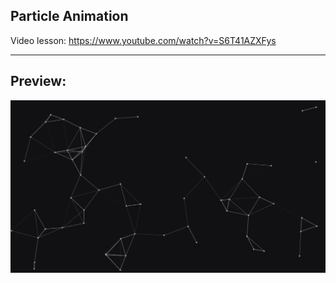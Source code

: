 ## Particle Animation

Video lesson: https://www.youtube.com/watch?v=S6T41AZXFys  

---

## Preview:

![Preview image](preview.png)

